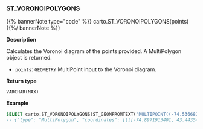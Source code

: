 ### ST_VORONOIPOLYGONS

{{% bannerNote type="code" %}}
carto.ST_VORONOIPOLYGONS(points)
{{%/ bannerNote %}}

**Description**

Calculates the Voronoi diagram of the points provided. A MultiPolygon object is returned.

* `points`: `GEOMETRY` MultiPoint input to the Voronoi diagram.

**Return type**

`VARCHAR(MAX)`

**Example**

```sql
SELECT carto.ST_VORONOIPOLYGONS(ST_GEOMFROMTEXT('MULTIPOINT((-74.5366825512491 43.6889777784079),(-74.4821382017478 43.3096147774153),(-70.7632814028801 42.9679602005825))'));
-- {"type": "MultiPolygon", "coordinates": [[[[-74.8971913401, 43.443541604], [-72.563891028, 43.7790206765], [-72.5122106861, 44.0494865673], [-74.8971913401, 44.0494865673], ...
```